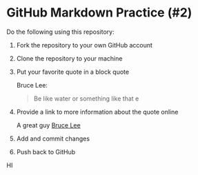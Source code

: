 # GitHub Markdown Practice (#2)
Do the following using this repository:

1.  Fork the repository to your own GitHub account
2.  Clone the repository to your machine
3.  Put your favorite quote in a block quote
	
	Bruce Lee:
	> Be like water or something like that e
4.  Provide a link to more information about the quote online
	

	A great guy [Bruce Lee](https://en.wikipedia.org/wiki/Bruce_Lee)
5.  Add and commit changes
6.  Push back to GitHub

HI